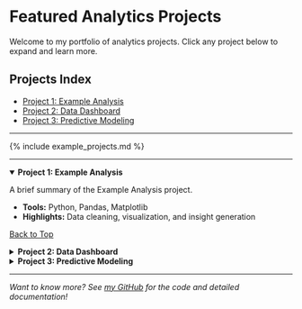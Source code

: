 # Featured Analytics Projects

Welcome to my portfolio of analytics projects. Click any project below to expand and learn more.

## Projects Index

- [Project 1: Example Analysis](#project-1-example-analysis)
- [Project 2: Data Dashboard](#project-2-data-dashboard)
- [Project 3: Predictive Modeling](#project-3-predictive-modeling)

---

{% include example_projects.md %}

---

<details id="project-1-example-analysis" open>
<summary><strong>Project 1: Example Analysis</strong></summary>

A brief summary of the Example Analysis project.

- **Tools:** Python, Pandas, Matplotlib
- **Highlights:** Data cleaning, visualization, and insight generation

[Back to Top](#featured-analytics-projects)
</details>

<details id="project-2-data-dashboard">
<summary><strong>Project 2: Data Dashboard</strong></summary>

A brief summary of the Data Dashboard project.

- **Tools:** Tableau, SQL
- **Highlights:** Interactive dashboards, real-time analytics

[Back to Top](#featured-analytics-projects)
</details>

<details id="project-3-predictive-modeling">
<summary><strong>Project 3: Predictive Modeling</strong></summary>

A brief summary of the Predictive Modeling project.

- **Tools:** R, scikit-learn
- **Highlights:** Regression, classification, feature engineering

[Back to Top](#featured-analytics-projects)
</details>

---

*Want to know more? See [my GitHub](https://github.com/lorpe-adv) for the code and detailed documentation!*